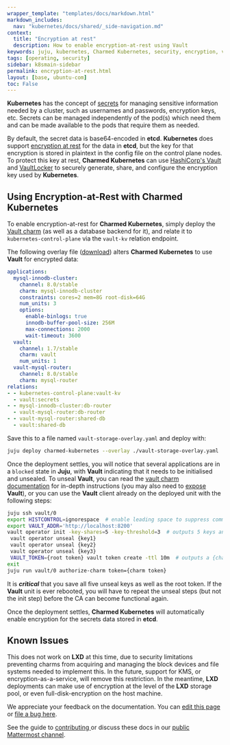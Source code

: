 ```yaml
---
wrapper_template: "templates/docs/markdown.html"
markdown_includes:
  nav: "kubernetes/docs/shared/_side-navigation.md"
context:
  title: "Encryption at rest"
  description: How to enable encryption-at-rest using Vault
keywords: juju, kubernetes, Charmed Kubernetes, security, encryption, vault
tags: [operating, security]
sidebar: k8smain-sidebar
permalink: encryption-at-rest.html
layout: [base, ubuntu-com]
toc: False
---
```


**Kubernetes** has the concept of [secrets][] for managing sensitive information
needed by a cluster, such as usernames and passwords, encryption keys, etc.
Secrets can be managed independently of the pod(s) which need them and can be
made available to the pods that require them as needed.

By default, the secret data is base64-encoded in **etcd**. **Kubernetes**
does support [encryption at rest][] for the data in **etcd**, but the key for
that encryption is stored in plaintext in the config file on the control plane
nodes. To protect this key at rest, **Charmed Kubernetes** can use
[HashiCorp's Vault][] and [VaultLocker][] to securely generate, share, and
configure the encryption key used by **Kubernetes**.

## Using Encryption-at-Rest with Charmed Kubernetes

To enable encryption-at-rest for **Charmed Kubernetes**, simply deploy the [Vault charm][] (as
well as a database backend for it), and relate it to `kubernetes-control-plane` via
the `vault-kv` relation endpoint.

The following overlay file ([download][vault-storage-yaml]) alters
**Charmed Kubernetes** to use **Vault** for encrypted data:

```yaml
applications:
  mysql-innodb-cluster:
    channel: 8.0/stable
    charm: mysql-innodb-cluster
    constraints: cores=2 mem=8G root-disk=64G
    num_units: 3
    options:
      enable-binlogs: true
      innodb-buffer-pool-size: 256M
      max-connections: 2000
      wait-timeout: 3600
  vault:
    channel: 1.7/stable
    charm: vault
    num_units: 1
  vault-mysql-router:
    channel: 8.0/stable
    charm: mysql-router
relations:
- - kubernetes-control-plane:vault-kv
  - vault:secrets
- - mysql-innodb-cluster:db-router
  - vault-mysql-router:db-router
- - vault-mysql-router:shared-db
  - vault:shared-db
```

Save this to a file named `vault-storage-overlay.yaml` and deploy with:

```bash
juju deploy charmed-kubernetes --overlay ./vault-storage-overlay.yaml
```

Once the deployment settles, you will notice that several applications are in a
`blocked` state in **Juju**, with **Vault** indicating that it needs to be initialised
and unsealed. To unseal **Vault**, you can read the
[vault charm documentation](https://opendev.org/openstack/charm-vault/src/branch/master/src/README.md#post-deployment-tasks)  for in-depth instructions (you may also need to [expose][] **Vault**), or you can use
the **Vault** client already on the deployed unit with the following steps:

```bash
juju ssh vault/0
export HISTCONTROL=ignorespace  # enable leading space to suppress command history
export VAULT_ADDR='http://localhost:8200'
vault operator init -key-shares=5 -key-threshold=3  # outputs 5 keys and a root token
 vault operator unseal {key1}
 vault operator unseal {key2}
 vault operator unseal {key3}
 VAULT_TOKEN={root token} vault token create -ttl 10m  # outputs a {charm token} to auth the charm
exit
juju run vault/0 authorize-charm token={charm token}
```

<div class="p-notification--information">
  <div markdown="1" class="p-notification__content">
    <p class="p-notification__message">It is <strong><em>critical </em></strong> that you save all five unseal keys as well as the root token.  If the <strong>Vault</strong> unit is ever rebooted, you will have to repeat the unseal steps (but not the init step) before the CA can become functional again.</p>
  </div>
</div>

Once the deployment settles, **Charmed Kubernetes** will automatically enable
encryption for the secrets data stored in **etcd**.

## Known Issues

This does not work on **LXD** at this time, due to security limitations
preventing charms from acquiring and managing the block devices and file
systems needed to implement this.  In the future, support for KMS, or
encryption-as-a-service, will remove this restriction.  In the meantime,
**LXD** deployments can make use of encryption at the level of the **LXD**
storage pool, or even full-disk-encryption on the host machine.

<!-- LINKS -->
[vault-storage-yaml]: https://raw.githubusercontent.com/charmed-kubernetes/bundle/main/overlays/vault-storage-overlay.yaml
[secrets]: https://kubernetes.io/docs/tasks/inject-data-application/distribute-credentials-secure/
[encryption at rest]: https://kubernetes.io/docs/tasks/administer-cluster/encrypt-data/
[HashiCorp's Vault]: https://www.vaultproject.io/
[VaultLocker]: https://github.com/openstack-charmers/vaultlocker
[Vault charm]: https://charmhub.io/vault
[expose]: https://juju.is/docs/juju/expose-a-deployed-application

<!-- FEEDBACK -->
<div class="p-notification--information">
  <div class="p-notification__content">
    <p class="p-notification__message">We appreciate your feedback on the documentation. You can
    <a href="https://github.com/charmed-kubernetes/kubernetes-docs/edit/main/pages/k8s/encryption-at-rest.md" >edit this page</a>
    or
    <a href="https://github.com/charmed-kubernetes/kubernetes-docs/issues/new">file a bug here</a>.</p>
    <p>See the guide to <a href="/kubernetes/docs/how-to-contribute"> contributing </a> or discuss these docs in our <a href="https://chat.charmhub.io/charmhub/channels/kubernetes"> public Mattermost channel</a>.</p>
  </div>
</div>

